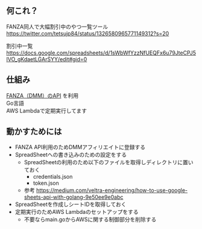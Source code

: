 ## 何これ？
FANZA同人で大幅割引中のやつ一覧ツール  
https://twitter.com/tetsujp84/status/1326580965771149312?s=20

割引中一覧  
https://docs.google.com/spreadsheets/d/1sWbWfYzzNfUEQFx6u79JteCPJ5IVO_gKdaetLGArSYY/edit#gid=0

## 仕組み
[FANZA（DMM）のAPI](https://affiliate.dmm.com/api/) を利用  
Go言語  
AWS Lambdaで定期実行してます  

## 動かすためには
- FANZA API利用のためDMMアフィリエイトに登録する
- SpreadSheetへの書き込みのための設定をする
    - SpreadSheetの利用のため以下のファイルを取得しディレクトリに置いておく
        - credentials.json
        - token.json
    - 参考 https://medium.com/veltra-engineering/how-to-use-google-sheets-api-with-golang-9e50ee9e0abc
- SpreadSheetを作成しシートIDを取得しておく
- 定期実行のためAWS Lambdaのセットアップをする
    - 不要ならmain.goからAWSに関する制御部分を削除する
